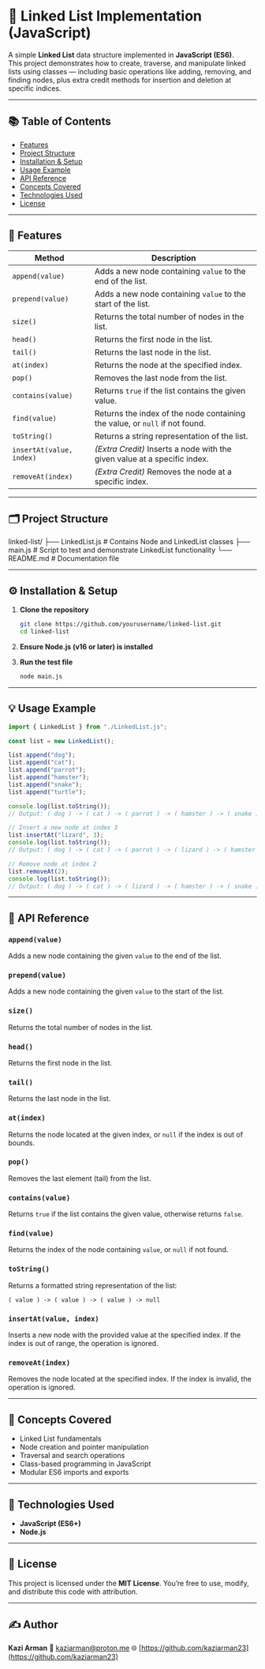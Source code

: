 # 🧩 Linked List Implementation (JavaScript)

A simple **Linked List** data structure implemented in **JavaScript (ES6)**.  
This project demonstrates how to create, traverse, and manipulate linked lists using classes — including basic operations like adding, removing, and finding nodes, plus extra credit methods for insertion and deletion at specific indices.

---

## 📚 Table of Contents

- [Features](#-features)
- [Project Structure](#-project-structure)
- [Installation & Setup](#️-installation--setup)
- [Usage Example](#-usage-example)
- [API Reference](#-api-reference)
- [Concepts Covered](#-concepts-covered)
- [Technologies Used](#-technologies-used)
- [License](#-license)

---

## 🚀 Features

| Method                   | Description                                                                 |
| ------------------------ | --------------------------------------------------------------------------- |
| `append(value)`          | Adds a new node containing `value` to the end of the list.                  |
| `prepend(value)`         | Adds a new node containing `value` to the start of the list.                |
| `size()`                 | Returns the total number of nodes in the list.                              |
| `head()`                 | Returns the first node in the list.                                         |
| `tail()`                 | Returns the last node in the list.                                          |
| `at(index)`              | Returns the node at the specified index.                                    |
| `pop()`                  | Removes the last node from the list.                                        |
| `contains(value)`        | Returns `true` if the list contains the given value.                        |
| `find(value)`            | Returns the index of the node containing the value, or `null` if not found. |
| `toString()`             | Returns a string representation of the list.                                |
| `insertAt(value, index)` | _(Extra Credit)_ Inserts a node with the given value at a specific index.   |
| `removeAt(index)`        | _(Extra Credit)_ Removes the node at a specific index.                      |

---

## 🗂 Project Structure

linked-list/
├── LinkedList.js # Contains Node and LinkedList classes
├── main.js # Script to test and demonstrate LinkedList functionality
└── README.md # Documentation file

---

## ⚙️ Installation & Setup

1. **Clone the repository**

   ```bash
   git clone https://github.com/yourusername/linked-list.git
   cd linked-list
   ```

2. **Ensure Node.js (v16 or later) is installed**

3. **Run the test file**

   ```bash
   node main.js
   ```

---

## 💡 Usage Example

```js
import { LinkedList } from "./LinkedList.js";

const list = new LinkedList();

list.append("dog");
list.append("cat");
list.append("parrot");
list.append("hamster");
list.append("snake");
list.append("turtle");

console.log(list.toString());
// Output: ( dog ) -> ( cat ) -> ( parrot ) -> ( hamster ) -> ( snake ) -> ( turtle ) -> null

// Insert a new node at index 3
list.insertAt("lizard", 3);
console.log(list.toString());
// Output: ( dog ) -> ( cat ) -> ( parrot ) -> ( lizard ) -> ( hamster ) -> ( snake ) -> ( turtle ) -> null

// Remove node at index 2
list.removeAt(2);
console.log(list.toString());
// Output: ( dog ) -> ( cat ) -> ( lizard ) -> ( hamster ) -> ( snake ) -> ( turtle ) -> null
```

---

## 🧠 API Reference

### `append(value)`

Adds a new node containing the given `value` to the end of the list.

### `prepend(value)`

Adds a new node containing the given `value` to the start of the list.

### `size()`

Returns the total number of nodes in the list.

### `head()`

Returns the first node in the list.

### `tail()`

Returns the last node in the list.

### `at(index)`

Returns the node located at the given index, or `null` if the index is out of bounds.

### `pop()`

Removes the last element (tail) from the list.

### `contains(value)`

Returns `true` if the list contains the given value, otherwise returns `false`.

### `find(value)`

Returns the index of the node containing `value`, or `null` if not found.

### `toString()`

Returns a formatted string representation of the list:

```
( value ) -> ( value ) -> ( value ) -> null
```

### `insertAt(value, index)`

Inserts a new node with the provided value at the specified index.
If the index is out of range, the operation is ignored.

### `removeAt(index)`

Removes the node located at the specified index.
If the index is invalid, the operation is ignored.

---

## 🧩 Concepts Covered

- Linked List fundamentals
- Node creation and pointer manipulation
- Traversal and search operations
- Class-based programming in JavaScript
- Modular ES6 imports and exports

---

## 🧰 Technologies Used

- **JavaScript (ES6+)**
- **Node.js**

---

## 🪪 License

This project is licensed under the **MIT License**.
You’re free to use, modify, and distribute this code with attribution.

---

## ✍️ Author

**Kazi Arman**
📧 [kaziarman@proton.me](mailto:kaziarman@proton.me)
🌐 [https://github.com/kaziarman23](https://github.com/kaziarman23)
````
